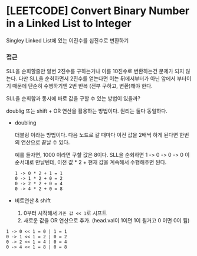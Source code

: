 # [LEETCODE] Convert Binary Number in a Linked List to Integer

Singley Linked List에 있는 이진수를 십진수로 변환하기

### 접근

SLL을 순회할줄만 알변 2진수를 구하는거나 이를 10진수로 변환하는건 문제가 되지 않는다. 다만 SLL을 순회하면서 2진수를 얻는다면 이는 뒤에서부터가 아닌 앞에서 부터이기 때문에 단순히 수행하기엔 2번 반복 (전부 구하고, 변환)해야 한다.

SLL을 순회함과 동시에 바로 값을 구할 수 있는 방법이 있을까?

doublig 또는 shift + OR 연산을 활용하는 방법이다. 원리는 둘다 동일하다.

- doubling

  더블링 이라는 방법이다. 다음 노드로 갈 때마다 이전 값을 2배씩 하게 된다면 한번의 연산으로 끝날 수 있다.

  예를 들자면, 1000 이라면 구할 값은 8이다.
  SLL을 순회하면 1 -> 0 -> 0 -> 0 이 순서대로 만날텐데,
  이전 값 \* 2 + 현재 값을 계속해서 수행해주면 된다.

  ```text
  1 -> 0 * 2 + 1 = 1
  0 -> 1 * 2 + 0 = 2
  0 -> 2 * 2 + 0 = 4
  0 -> 4 * 2 + 0 = 8
  ```

- 비트연산 & shift

  1. 0부터 시작해서 `기존 값 << 1`로 시프트
  2. 새로운 값을 OR 연산으로 추가. (head.val이 1이면 1이 될거고 0 이면 0이 됨)

```text
1 -> 0 << 1 = 0 | 1 = 1
0 -> 1 << 1 = 2 | 0 = 2
0 -> 2 << 1 = 4 | 0 = 4
0 -> 4 << 1 = 8 | 0 = 8
```
